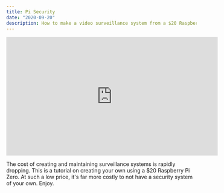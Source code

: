 ```yaml
---
title: Pi Security 
date: "2020-09-20"
description: How to make a video surveillance system from a $20 Raspberry Pi Zero.
---
```


<iframe width="560" height="315" src="https://www.youtube.com/embed/rhIzfRmKHnQ" frameborder="0" allow="accelerometer; autoplay; clipboard-write; encrypted-media; gyroscope; picture-in-picture" allowfullscreen></iframe>

The cost of creating and maintaining surveillance systems is rapidly dropping. This is a tutorial on creating your own using a $20 Raspberry Pi Zero. At such a low price, it's far more costly to not have a security system of your own. Enjoy.
